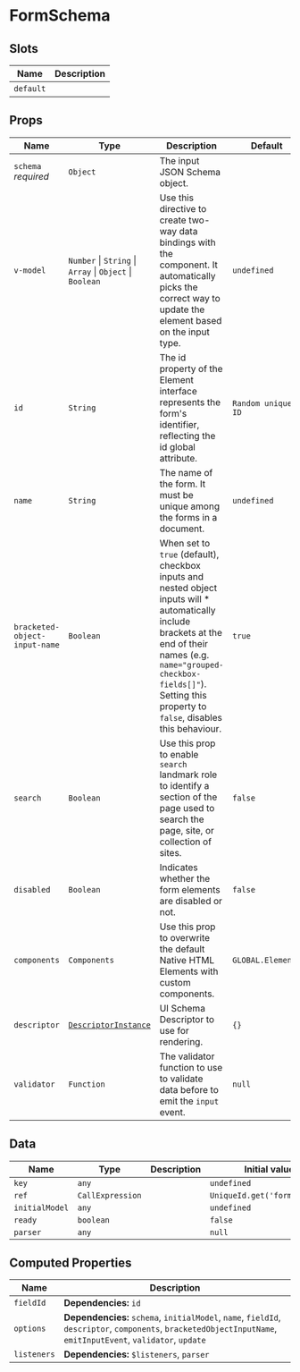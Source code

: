# FormSchema

## Slots

| Name      | Description |
| --------- | ----------- |
| `default` | &nbsp;      |

## Props

| Name                          | Type                                                                     | Description                                                                                                                                                                                                                                  | Default            |
| ----------------------------- | ------------------------------------------------------------------------ | -------------------------------------------------------------------------------------------------------------------------------------------------------------------------------------------------------------------------------------------- | ------------------ |
| `schema` *required*           | `Object`                                                                 | The input JSON Schema object.                                                                                                                                                                                                                |                    |
| `v-model`                     | `Number` &#124; `String` &#124; `Array` &#124; `Object` &#124; `Boolean` | Use this directive to create two-way data bindings with the component. It automatically picks the correct way to update the element based on the input type.                                                                                 | `undefined`        |
| `id`                          | `String`                                                                 | The id property of the Element interface represents the form's identifier, reflecting the id global attribute.                                                                                                                               | `Random unique ID` |
| `name`                        | `String`                                                                 | The name of the form. It must be unique among the forms in a document.                                                                                                                                                                       | `undefined`        |
| `bracketed-object-input-name` | `Boolean`                                                                | When set to `true` (default), checkbox inputs and nested object inputs will * automatically include brackets at the end of their names (e.g. `name="grouped-checkbox-fields[]"`). Setting this property to `false`, disables this behaviour. | `true`             |
| `search`                      | `Boolean`                                                                | Use this prop to enable `search` landmark role to identify a section of the page used to search the page, site, or collection of sites.                                                                                                      | `false`            |
| `disabled`                    | `Boolean`                                                                | Indicates whether the form elements are disabled or not.                                                                                                                                                                                     | `false`            |
| `components`                  | `Components`                                                             | Use this prop to overwrite the default Native HTML Elements with custom components.                                                                                                                                                          | `GLOBAL.Elements`  |
| `descriptor`                  | [`DescriptorInstance`](#descriptor-interface)                            | UI Schema Descriptor to use for rendering.                                                                                                                                                                                                   | `{}`               |
| `validator`                   | `Function`                                                               | The validator function to use to validate data before to emit the `input` event.                                                                                                                                                             | `null`             |

## Data

| Name           | Type             | Description | Initial value                |
| -------------- | ---------------- | ----------- | ---------------------------- |
| `key`          | `any`            |             | `undefined`                  |
| `ref`          | `CallExpression` |             | `UniqueId.get('formschema')` |
| `initialModel` | `any`            |             | `undefined`                  |
| `ready`        | `boolean`        |             | `false`                      |
| `parser`       | `any`            |             | `null`                       |

## Computed Properties

| Name        | Description                                                                                                                                                    |
| ----------- | -------------------------------------------------------------------------------------------------------------------------------------------------------------- |
| `fieldId`   | **Dependencies:** `id`                                                                                                                                         |
| `options`   | **Dependencies:** `schema`, `initialModel`, `name`, `fieldId`, `descriptor`, `components`, `bracketedObjectInputName`, `emitInputEvent`, `validator`, `update` |
| `listeners` | **Dependencies:** `$listeners`, `parser`                                                                                                                       |


